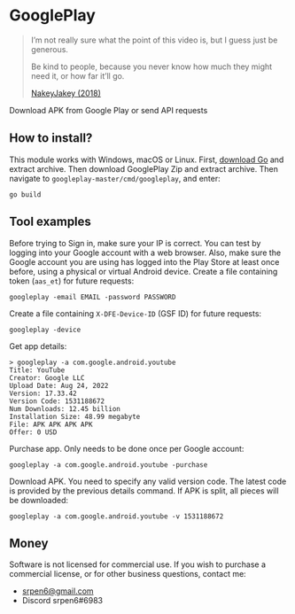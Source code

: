# GooglePlay

> I’m not really sure what the point of this video is, but I guess just be
> generous.
>
> Be kind to people, because you never know how much they might need it, or how
> far it’ll go.
>
> [NakeyJakey (2018)](//youtube.com/watch?v=Cr0UYNKmrUs)

Download APK from Google Play or send API requests

## How to install?

This module works with Windows, macOS or Linux. First, [download Go][2] and
extract archive. Then download GooglePlay Zip and extract archive. Then
navigate to `googleplay-master/cmd/googleplay`, and enter:

~~~
go build
~~~

[2]://go.dev/dl

## Tool examples

Before trying to Sign in, make sure your IP is correct. You can test by logging
into your Google account with a web browser. Also, make sure the Google account
you are using has logged into the Play Store at least once before, using a
physical or virtual Android device. Create a file containing token (`aas_et`)
for future requests:

~~~
googleplay -email EMAIL -password PASSWORD
~~~

Create a file containing `X-DFE-Device-ID` (GSF ID) for future requests:

~~~
googleplay -device
~~~

Get app details:

~~~
> googleplay -a com.google.android.youtube
Title: YouTube
Creator: Google LLC
Upload Date: Aug 24, 2022
Version: 17.33.42
Version Code: 1531188672
Num Downloads: 12.45 billion
Installation Size: 48.99 megabyte
File: APK APK APK APK
Offer: 0 USD
~~~

Purchase app. Only needs to be done once per Google account:

~~~
googleplay -a com.google.android.youtube -purchase
~~~

Download APK. You need to specify any valid version code. The latest code is
provided by the previous details command. If APK is split, all pieces will be
downloaded:

~~~
googleplay -a com.google.android.youtube -v 1531188672
~~~

## Money

Software is not licensed for commercial use. If you wish to purchase a
commercial license, or for other business questions, contact me:

- srpen6@gmail.com
- Discord srpen6#6983
